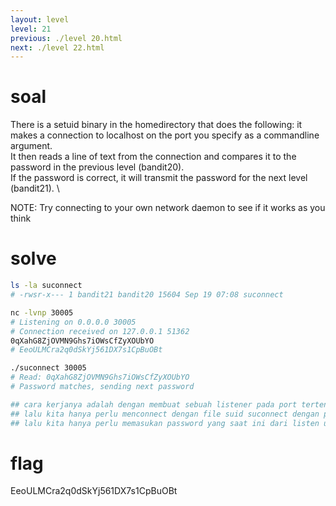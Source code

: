 ```yaml
---
layout: level
level: 21
previous: ./level 20.html
next: ./level 22.html
---
```


# soal
There is a setuid binary in the homedirectory that does the following: it makes a connection to localhost on the port you specify as a commandline argument. \
It then reads a line of text from the connection and compares it to the password in the previous level (bandit20). \
If the password is correct, it will transmit the password for the next level (bandit21). \

NOTE: Try connecting to your own network daemon to see if it works as you think

# solve
```bash
ls -la suconnect 
# -rwsr-x--- 1 bandit21 bandit20 15604 Sep 19 07:08 suconnect

nc -lvnp 30005
# Listening on 0.0.0.0 30005
# Connection received on 127.0.0.1 51362
0qXahG8ZjOVMN9Ghs7iOWsCfZyXOUbYO
# EeoULMCra2q0dSkYj561DX7s1CpBuOBt

./suconnect 30005
# Read: 0qXahG8ZjOVMN9Ghs7iOWsCfZyXOUbYO
# Password matches, sending next password

## cara kerjanya adalah dengan membuat sebuah listener pada port tertentu untuk mendengarkan port
## lalu kita hanya perlu menconnect dengan file suid suconnect dengan port yang sama
## lalu kita hanya perlu memasukan password yang saat ini dari listen untuk mendapatkan password yang akan di kirim suconnect
```

# flag
EeoULMCra2q0dSkYj561DX7s1CpBuOBt